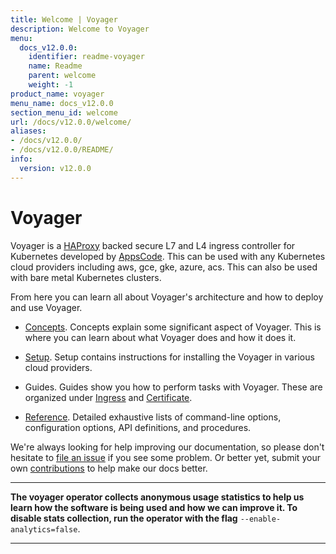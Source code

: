 ```yaml
---
title: Welcome | Voyager
description: Welcome to Voyager
menu:
  docs_v12.0.0:
    identifier: readme-voyager
    name: Readme
    parent: welcome
    weight: -1
product_name: voyager
menu_name: docs_v12.0.0
section_menu_id: welcome
url: /docs/v12.0.0/welcome/
aliases:
- /docs/v12.0.0/
- /docs/v12.0.0/README/
info:
  version: v12.0.0
---
```


# Voyager

Voyager is a [HAProxy](http://www.haproxy.org/) backed secure L7 and L4 ingress controller for Kubernetes developed by [AppsCode](https://appscode.com). This can be used with any Kubernetes cloud providers including aws, gce, gke, azure, acs. This can also be used with bare metal Kubernetes clusters.

From here you can learn all about Voyager's architecture and how to deploy and use Voyager.

- [Concepts](/docs/v12.0.0/concepts/). Concepts explain some significant aspect of Voyager. This
is where you can learn about what Voyager does and how it does it.

- [Setup](/docs/v12.0.0/setup/). Setup contains instructions for installing
  the Voyager in various cloud providers.

- Guides. Guides show you how to perform tasks with Voyager. These are organized under [Ingress](/docs/v12.0.0/guides/ingress) and [Certificate](/docs/v12.0.0/guides/certificate).

- [Reference](/docs/v12.0.0/reference/). Detailed exhaustive lists of
command-line options, configuration options, API definitions, and procedures.

We're always looking for help improving our documentation, so please don't hesitate to
[file an issue](https://github.com/appscode/voyager/issues/new) if you see some problem.
Or better yet, submit your own [contributions](/docs/v12.0.0/CONTRIBUTING) to help
make our docs better.

---

**The voyager operator collects anonymous usage statistics to help us learn how the software is being used and how we can improve it.
To disable stats collection, run the operator with the flag** `--enable-analytics=false`.

---
